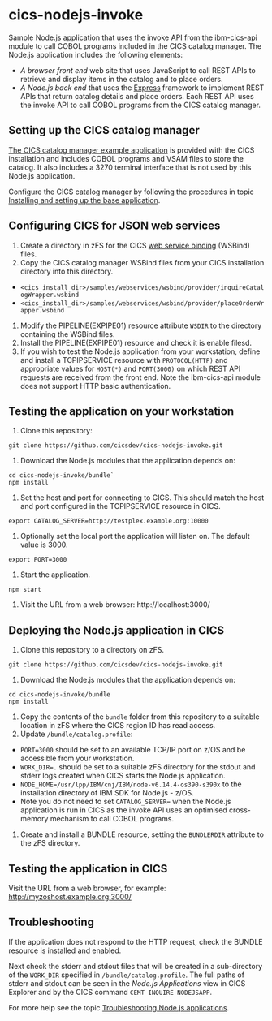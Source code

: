 # cics-nodejs-invoke
Sample Node.js application that uses the invoke API from the [ibm-cics-api](https://www.npmjs.com/package/ibm-cics-api) module to call COBOL programs included in the CICS catalog manager. The Node.js application includes the following elements:

* *A browser front end* web site that uses JavaScript to call REST APIs to retrieve and display items in the catalog and to place orders.
* *A Node.js back end* that uses the [Express](https://expressjs.com/) framework to implement REST APIs that return catalog details and place orders. Each REST API uses the invoke API to call COBOL programs from the CICS catalog manager.

## Setting up the CICS catalog manager

[The CICS catalog manager example application](https://www.ibm.com/support/knowledgecenter/en/SSGMCP_5.5.0/reference/samples/web-services/dfhxa_t100.html) is provided with the CICS installation and includes COBOL programs and VSAM files to store the catalog. It also includes a 3270 terminal interface that is not used by this Node.js application.

Configure the CICS catalog manager by following the procedures in topic [Installing and setting up the base application](https://www.ibm.com/support/knowledgecenter/en/SSGMCP_5.5.0/reference/samples/web-services/dfhxa_t230.html).

## Configuring CICS for JSON web services

1. Create a directory in zFS for the CICS [web service binding](https://www.ibm.com/support/knowledgecenter/en/SSGMCP_5.5.0/fundamentals/web-services/dfhws_wsbind.html) (WSBind) files.
1. Copy the CICS catalog manager WSBind files from your CICS installation directory into this directory.
  * `<cics_install_dir>/samples/webservices/wsbind/provider/inquireCatalogWrapper.wsbind`
  * `<cics_install_dir>/samples/webservices/wsbind/provider/placeOrderWrapper.wsbind`
1. Modify the PIPELINE(EXPIPE01) resource attribute `WSDIR` to the directory containing the WSBind files.
1. Install the PIPELINE(EXPIPE01) resource and check it is enable filesd.
1. If you wish to test the Node.js application from your workstation, define and install a TCPIPSERVICE resource with `PROTOCOL(HTTP)` and appropriate values for `HOST(*)` and `PORT(3000)` on which REST API requests are received from the front end. Note the ibm-cics-api module does not support HTTP basic authentication.

## Testing the application on your workstation

1. Clone this repository:
  ```
  git clone https://github.com/cicsdev/cics-nodejs-invoke.git
  ```
1. Download the Node.js modules that the application depends on:
  ```
  cd cics-nodejs-invoke/bundle`
  npm install
  ```
1. Set the host and port for connecting to CICS. This should match the host and port configured in the TCPIPSERVICE resource in CICS.
  ```
  export CATALOG_SERVER=http://testplex.example.org:10000
  ```
1. Optionally set the local port the application will listen on. The default value is 3000.
  ```
  export PORT=3000
  ```
1. Start the application.
  ```
  npm start
  ```
1. Visit the URL from a web browser: http://localhost:3000/

## Deploying the Node.js application in CICS

1. Clone this repository to a directory on zFS.
  ```
  git clone https://github.com/cicsdev/cics-nodejs-invoke.git
  ```
1. Download the Node.js modules that the application depends on:
  ```
  cd cics-nodejs-invoke/bundle
  npm install
  ```
1. Copy the contents of the `bundle` folder from this repository to a suitable location in zFS where the CICS region ID has read access.
1. Update `/bundle/catalog.profile`:
  * `PORT=3000` should be set to an available TCP/IP port on z/OS and be accessible from your workstation.
  * `WORK_DIR=.` should be set to a suitable zFS directory for the stdout and stderr logs created when CICS starts the Node.js application.
  * `NODE_HOME=/usr/lpp/IBM/cnj/IBM/node-v6.14.4-os390-s390x` to the installation directory of IBM SDK for Node.js - z/OS.
  * Note you do not need to set `CATALOG_SERVER=` when the Node.js application is run in CICS as the invoke API uses an optimised cross-memory mechanism to call COBOL programs.
1. Create and install a BUNDLE resource, setting the `BUNDLERDIR` attribute to the zFS directory.

## Testing the application in CICS

Visit the URL from a web browser, for example: http://myzoshost.example.org:3000/

## Troubleshooting

If the application does not respond to the HTTP request, check the BUNDLE resource is installed and enabled.

Next check the stderr and stdout files that will be created in a sub-directory of the `WORK_DIR` specified in `/bundle/catalog.profile`. The full paths of stderr and stdout can be seen in the *Node.js Applications* view in CICS Explorer and by the CICS command `CEMT INQUIRE NODEJSAPP`.

For more help see the topic [Troubleshooting Node.js applications](https://www.ibm.com/support/knowledgecenter/en/SSGMCP_5.5.0/troubleshooting/node/node-troubleshooting.html).
